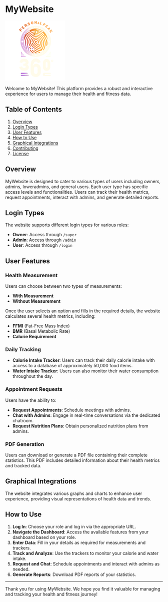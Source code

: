 # MyWebsite

![MyWebsite Logo](public/image/logo.png)

Welcome to MyWebsite! This platform provides a robust and interactive experience for users to manage their health and fitness data.

## Table of Contents

1. [Overview](#overview)
2. [Login Types](#login-types)
3. [User Features](#user-features)
4. [How to Use](#how-to-use)
5. [Graphical Integrations](#graphical-integrations)
6. [Contributing](#contributing)
7. [License](#license)

## Overview

MyWebsite is designed to cater to various types of users including owners, admins, loweradmins, and general users. Each user type has specific access levels and functionalities. Users can track their health metrics, request appointments, interact with admins, and generate detailed reports.

## Login Types

The website supports different login types for various roles:

- **Owner**: Access through `/super`
- **Admin**: Access through `/admin`
- **User**: Access through `/login`

## User Features

### Health Measurement

Users can choose between two types of measurements:

- **With Measurement**
- **Without Measurement**

Once the user selects an option and fills in the required details, the website calculates several health metrics, including:

- **FFMI** (Fat-Free Mass Index)
- **BMR** (Basal Metabolic Rate)
- **Calorie Requirement**

### Daily Tracking

- **Calorie Intake Tracker**: Users can track their daily calorie intake with access to a database of approximately 50,000 food items.
- **Water Intake Tracker**: Users can also monitor their water consumption throughout the day.

### Appointment Requests

Users have the ability to:

- **Request Appointments**: Schedule meetings with admins.
- **Chat with Admins**: Engage in real-time conversations via the dedicated chatroom.
- **Request Nutrition Plans**: Obtain personalized nutrition plans from admins.

### PDF Generation

Users can download or generate a PDF file containing their complete statistics. This PDF includes detailed information about their health metrics and tracked data.

## Graphical Integrations

The website integrates various graphs and charts to enhance user experience, providing visual representations of health data and trends.

## How to Use

1. **Log In**: Choose your role and log in via the appropriate URL.
2. **Navigate the Dashboard**: Access the available features from your dashboard based on your role.
3. **Enter Data**: Fill in your details as required for measurements and trackers.
4. **Track and Analyze**: Use the trackers to monitor your calorie and water intake.
5. **Request and Chat**: Schedule appointments and interact with admins as needed.
6. **Generate Reports**: Download PDF reports of your statistics.

---

Thank you for using MyWebsite. We hope you find it valuable for managing and tracking your health and fitness journey!
